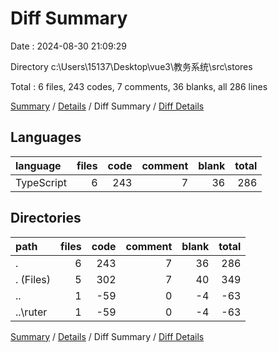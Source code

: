 # Diff Summary

Date : 2024-08-30 21:09:29

Directory c:\\Users\\15137\\Desktop\\vue3\\教务系统\\src\\stores

Total : 6 files,  243 codes, 7 comments, 36 blanks, all 286 lines

[Summary](results.md) / [Details](details.md) / Diff Summary / [Diff Details](diff-details.md)

## Languages
| language | files | code | comment | blank | total |
| :--- | ---: | ---: | ---: | ---: | ---: |
| TypeScript | 6 | 243 | 7 | 36 | 286 |

## Directories
| path | files | code | comment | blank | total |
| :--- | ---: | ---: | ---: | ---: | ---: |
| . | 6 | 243 | 7 | 36 | 286 |
| . (Files) | 5 | 302 | 7 | 40 | 349 |
| .. | 1 | -59 | 0 | -4 | -63 |
| ..\\ruter | 1 | -59 | 0 | -4 | -63 |

[Summary](results.md) / [Details](details.md) / Diff Summary / [Diff Details](diff-details.md)